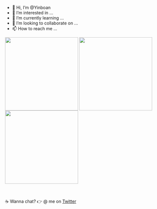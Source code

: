 - 👋 Hi, I’m @Yinboan
- 👀 I’m interested in ...
- 🌱 I’m currently learning ...
- 💞️ I’m looking to collaborate on ...
- 📫 How to reach me ...

<img src="https://i.imgur.com/kdKhgx6.gif" width="240px" align="center">
<img src="https://uploads.xuexila.com/allimg/1611/862-161110100210.gif" width="240px" align="center">
<img src="http://47.102.113.236/static/job.gif" width="240px" align="center">

<br><br>:coffee: Wanna chat? :point_right: @ me on <a href="https://twitter.com/Hi_Yin66">Twitter</a>
<!---
Yinboan/Yinboan is a ✨ special ✨ repository because its `README.md` (this file) appears on your GitHub profile.
You can click the Preview link to take a look at your changes.
--->

